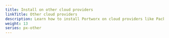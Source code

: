 ```yaml
---
title: Install on other cloud providers
linkTitle: Other cloud providers
description: Learn how to install Portworx on cloud providers like Packet, DigitalOcean etc
weight: 13
series: px-other
---
```

